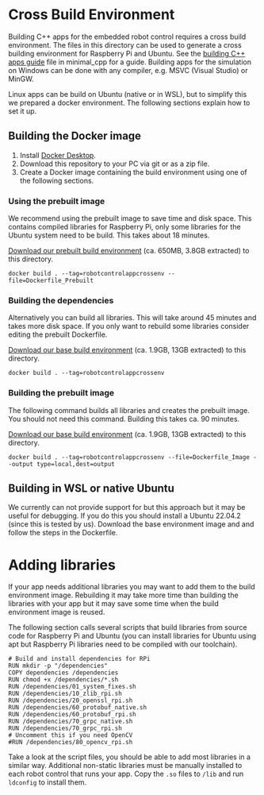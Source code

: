 # Cross Build Environment
Building C++ apps for the embedded robot control requires a cross build environment. The files in this directory can be used to generate a cross building environment for Raspberry Pi and Ubuntu. See the [building C++ apps guide](../minimal_cpp/BUILDING.md) file in minimal_cpp for a guide. Building apps for the simulation on Windows can be done with any compiler, e.g. MSVC (Visual Studio) or MinGW.

Linux apps can be build on Ubuntu (native or in WSL), but to simplify this we prepared a docker environment. The following sections explain how to set it up.

## Building the Docker image

1. Install [Docker Desktop](https://www.docker.com/).
2. Download this repository to your PC via git or as a zip file.
3. Create a Docker image containing the build environment using one of the following sections.

### Using the prebuilt image
We recommend using the prebuilt image to save time and disk space. This contains compiled libraries for Raspberry Pi, only some libraries for the Ubuntu system need to be build. This takes about 18 minutes.

[Download our prebuilt build environment](https://cpr-robots.com/download/embedded-computer/crossbuild_environment_prebuilt.tar.xz) (ca. 650MB, 3.8GB extracted) to this directory.

```
docker build . --tag=robotcontrolappcrossenv --file=Dockerfile_Prebuilt
```

### Building the dependencies
Alternatively you can build all libraries. This will take around 45 minutes and takes more disk space. If you only want to rebuild some libraries consider editing the prebuilt Dockerfile.

[Download our base build environment](https://cpr-robots.com/download/embedded-computer/crossbuild_environment.tar.xz) (ca. 1.9GB, 13GB extracted) to this directory.

```
docker build . --tag=robotcontrolappcrossenv
```

### Building the prebuilt image
The following command builds all libraries and creates the prebuilt image. You should not need this command. Building this takes ca. 90 minutes.

[Download our base build environment](https://cpr-robots.com/download/embedded-computer/crossbuild_environment.tar.xz) (ca. 1.9GB, 13GB extracted) to this directory.

```
docker build . --tag=robotcontrolappcrossenv --file=Dockerfile_Image --output type=local,dest=output
```

## Building in WSL or native Ubuntu

We currently can not provide support for but this approach but it may be useful for debugging. If you do this you should install a Ubuntu 22.04.2 (since this is tested by us). Download the base environment image and and follow the steps in the Dockerfile.

# Adding libraries

If your app needs additional libraries you may want to add them to the build environment image. Rebuilding it may take more time than building the libraries with your app but it may save some time when the build environment image is reused.

The following section calls several scripts that build libraries from source code for Raspberry Pi and Ubuntu (you can install libraries for Ubuntu using apt but Raspberry Pi libraries need to be compiled with our toolchain).
```
# Build and install dependencies for RPi
RUN mkdir -p "/dependencies"
COPY dependencies /dependencies
RUN chmod +x /dependencies/*.sh
RUN /dependencies/01_system_fixes.sh
RUN /dependencies/10_zlib_rpi.sh
RUN /dependencies/20_openssl_rpi.sh
RUN /dependencies/60_protobuf_native.sh
RUN /dependencies/60_protobuf_rpi.sh
RUN /dependencies/70_grpc_native.sh
RUN /dependencies/70_grpc_rpi.sh
# Uncomment this if you need OpenCV
#RUN /dependencies/80_opencv_rpi.sh
```

Take a look at the script files, you should be able to add most libraries in a similar way. Additional non-static libraries must be manually installed to each robot control that runs your app. Copy the ```.so``` files to ```/lib``` and run ```ldconfig``` to install them.